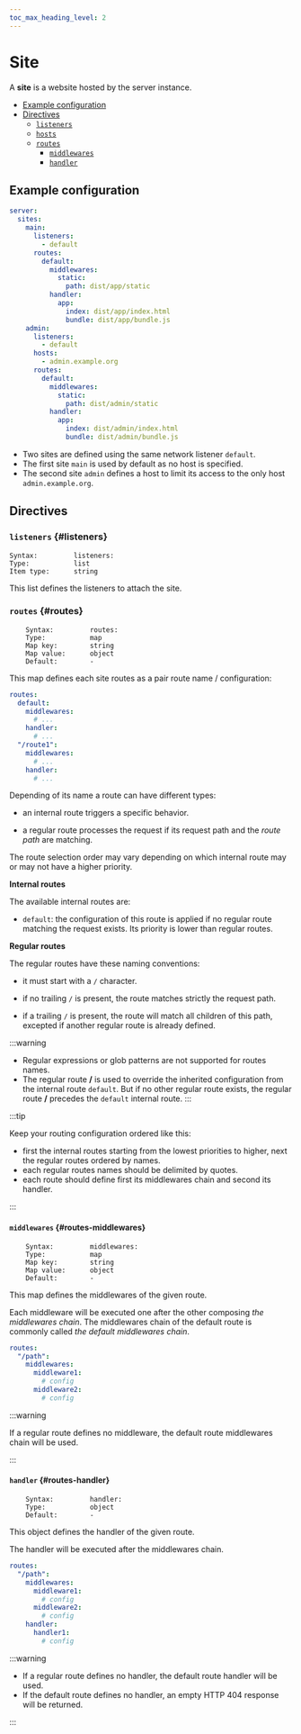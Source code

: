 ```yaml
---
toc_max_heading_level: 2
---
```


# Site

A **site** is a website hosted by the server instance.

- [Example configuration](#example-configuration)
- [Directives](#directives)
  - [`listeners`](#listeners)
  - [`hosts`](#hosts)
  - [`routes`](#routes)
    - [`middlewares`](#routes-middlewares)
    - [`handler`](#routes-handler)

## Example configuration

```yaml
server:
  sites:
    main:
      listeners:
        - default
      routes:
        default:
          middlewares:
            static:
              path: dist/app/static
          handler:
            app:
              index: dist/app/index.html
              bundle: dist/app/bundle.js
    admin:
      listeners:
        - default
      hosts:
        - admin.example.org
      routes:
        default:
          middlewares:
            static:
              path: dist/admin/static
          handler:
            app:
              index: dist/admin/index.html
              bundle: dist/admin/bundle.js
```

- Two sites are defined using the same network listener `default`.
- The first site `main` is used by default as no host is specified.
- The second site `admin` defines a host to limit its access to the only host `admin.example.org`.

## Directives

### `listeners` {#listeners}

    Syntax:         listeners:
    Type:           list
    Item type:      string

This list defines the listeners to attach the site.

### `routes` {#routes}

```
    Syntax:         routes:
    Type:           map
    Map key:        string
    Map value:      object
    Default:        -
```

This map defines each site routes as a pair route name / configuration:

```yaml
routes:
  default:
    middlewares:
      # ...
    handler:
      # ...
  "/route1":
    middlewares:
      # ...
    handler:
      # ...
```

Depending of its name a route can have different types:

- an internal route triggers a specific behavior.

- a regular route processes the request if its request path and the _route path_ are matching.

The route selection order may vary depending on which internal route may or may not have a higher priority.

**Internal routes**

The available internal routes are:

- `default`: the configuration of this route is applied if no regular route matching the request exists. Its priority is
  lower than regular routes.

**Regular routes**

The regular routes have these naming conventions:

- it must start with a `/` character.

- if no trailing `/` is present, the route matches strictly the request path.

- if a trailing `/` is present, the route will match all children of this path, excepted if another regular route is
  already defined.

:::warning

- Regular expressions or glob patterns are not supported for routes names.
- The regular route **/** is used to override the inherited configuration from the internal route `default`. But if no
  other regular route exists, the regular route **/** precedes the `default` internal route.
  :::

:::tip

Keep your routing configuration ordered like this:

- first the internal routes starting from the lowest priorities to higher, next the regular routes ordered by names.
- each regular routes names should be delimited by quotes.
- each route should define first its middlewares chain and second its handler.

:::

#### `middlewares` {#routes-middlewares}

```
    Syntax:         middlewares:
    Type:           map
    Map key:        string
    Map value:      object
    Default:        -
```

This map defines the middlewares of the given route.

Each middleware will be executed one after the other composing _the middlewares chain_. The middlewares chain of the
default route is commonly called _the default middlewares chain_.

```yaml
routes:
  "/path":
    middlewares:
      middleware1:
        # config
      middleware2:
        # config
```

:::warning

If a regular route defines no middleware, the default route middlewares chain will be used.

:::

#### `handler` {#routes-handler}

```
    Syntax:         handler:
    Type:           object
    Default:        -
```

This object defines the handler of the given route.

The handler will be executed after the middlewares chain.

```yaml
routes:
  "/path":
    middlewares:
      middleware1:
        # config
      middleware2:
        # config
    handler:
      handler1:
        # config
```

:::warning

- If a regular route defines no handler, the default route handler will be used.
- If the default route defines no handler, an empty HTTP 404 response will be returned.

:::
